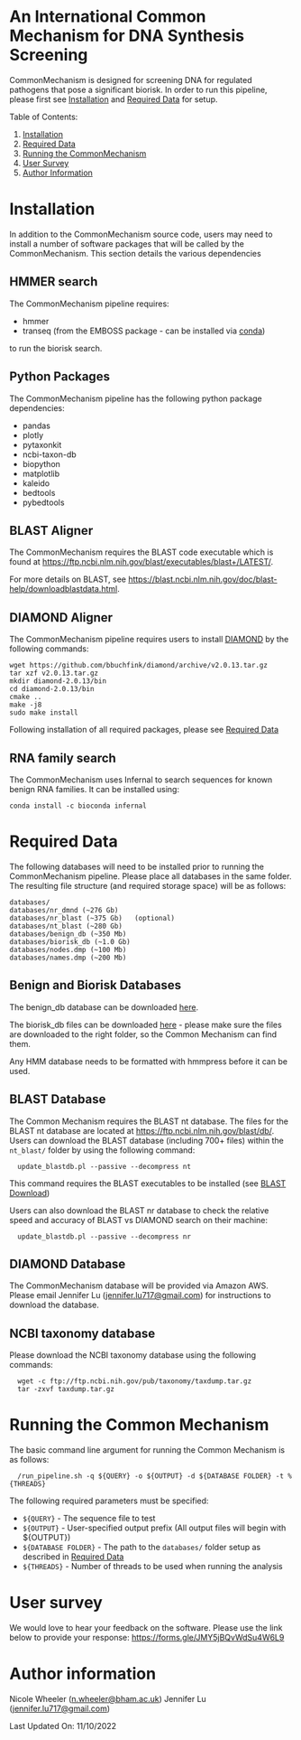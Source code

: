 # An International Common Mechanism for DNA Synthesis Screening
CommonMechanism is designed for screening DNA for regulated pathogens that 
pose a significant biorisk. In order to run this pipeline, please first see [Installation](#installation) and [Required Data](#required-data) for setup. 

Table of Contents:
1. [Installation](#installation) 
2. [Required Data](#required-data) 
3. [Running the CommonMechanism](#running-the-commonmechanism)
4. [User Survey](#user-survey)
5. [Author Information](#author-information)

# Installation 
In addition to the CommonMechanism source code, users may need to install a number of software packages that will be called by the CommonMechanism. This section details the various dependencies

## HMMER search
The CommonMechanism pipeline requires:
 * hmmer 
 * transeq (from the EMBOSS package - can be installed via [conda](https://anaconda.org/bioconda/emboss))

to run the biorisk search.

## Python Packages 
The CommonMechanism pipeline has the following python package dependencies:
 * pandas
 * plotly 
 * pytaxonkit 
 * ncbi-taxon-db
 * biopython
 * matplotlib
 * kaleido
 * bedtools
 * pybedtools 

## BLAST Aligner 
The CommonMechanism requires the BLAST code executable which is found at https://ftp.ncbi.nlm.nih.gov/blast/executables/blast+/LATEST/. 

For more details on BLAST, see https://blast.ncbi.nlm.nih.gov/doc/blast-help/downloadblastdata.html. 

## DIAMOND Aligner 
The CommonMechanism pipeline requires users to install [DIAMOND](https://github.com/bbuchfink/diamond "DIAMOND github") by the following commands: 
   
    wget https://github.com/bbuchfink/diamond/archive/v2.0.13.tar.gz
    tar xzf v2.0.13.tar.gz
    mkdir diamond-2.0.13/bin
    cd diamond-2.0.13/bin
    cmake ..
    make -j8
    sudo make install

Following installation of all required packages, please see [Required Data](#required-data)

## RNA family search

The CommonMechanism uses Infernal to search sequences for known benign RNA families. It can be installed using:

`conda install -c bioconda infernal`

# Required Data 
The following databases will need to be installed prior to running the CommonMechanism pipeline. Please place all databases in the same folder. The resulting file structure (and required storage space) will be as follows:

    databases/
    databases/nr_dmnd (~276 Gb) 
    databases/nr_blast (~375 Gb)   (optional)
    databases/nt_blast (~280 Gb) 
    databases/benign_db (~350 Mb)
    databases/biorisk_db (~1.0 Gb)
    databases/nodes.dmp (~100 Mb)
    databases/names.dmp (~200 Mb)

## Benign and Biorisk Databases 
The benign_db database can be downloaded [here](https://bham-my.sharepoint.com/personal/n_wheeler_bham_ac_uk/_layouts/15/guestaccess.aspx?share=EixvesiY0ylNlUWP6-KxR1sBFruv5mRBbWIdTharAR2xgA&e=gywBC9).

The biorisk_db files can be downloaded [here](http://biodata.digital/) - please make sure the files are downloaded to the right folder, so the Common Mechanism can find them. 

Any HMM database needs to be formatted with hmmpress before it can be used. 

## BLAST Database
The Common Mechanism requires the BLAST nt database. The files for the BLAST nt database are located at https://ftp.ncbi.nlm.nih.gov/blast/db/. Users can download the BLAST database (including 700+ files) within the `nt_blast/` folder by using the following command:

      update_blastdb.pl --passive --decompress nt
   
This command requires the BLAST executables to be installed (see [BLAST Download](#blast-aligner))


Users can also download the BLAST nr database to check the relative speed and accuracy of BLAST vs DIAMOND search on their machine:

      update_blastdb.pl --passive --decompress nr

## DIAMOND Database
The CommonMechanism database will be provided via Amazon AWS. Please email Jennifer Lu (jennifer.lu717@gmail.com) for instructions to download the database. 

## NCBI taxonomy database
Please download the NCBI taxonomy database using the following commands:

      wget -c ftp://ftp.ncbi.nih.gov/pub/taxonomy/taxdump.tar.gz 
      tar -zxvf taxdump.tar.gz

# Running the Common Mechanism 
The basic command line argument for running the Common Mechanism is as follows:

      /run_pipeline.sh -q ${QUERY} -o ${OUTPUT} -d ${DATABASE FOLDER} -t %{THREADS}

The following required parameters must be specified:
- `${QUERY}` - The sequence file to test
- `${OUTPUT}` - User-specified output prefix (All output files will begin with ${OUTPUT})
- `${DATABASE FOLDER}` - The path to the `databases/` folder setup as described in [Required Data](#required-data)
- `${THREADS}` - Number of threads to be used when running the analysis

# User survey
We would love to hear your feedback on the software. Please use the link below to provide your response:
https://forms.gle/JMY5jBQvWdSu4W6L9

# Author information 
Nicole Wheeler (n.wheeler@bham.ac.uk)
Jennifer Lu (jennifer.lu717@gmail.com)

Last Updated On: 11/10/2022
